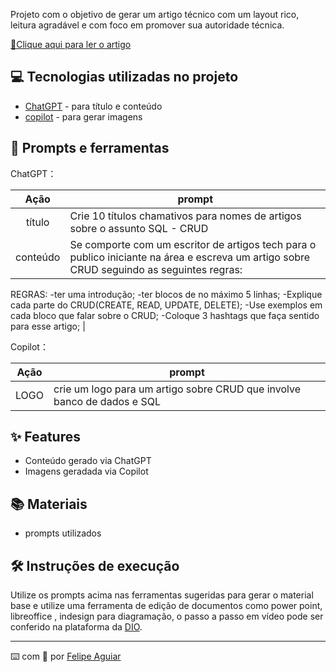 Projeto com o objetivo de gerar um artigo técnico com um layout rico, leitura agradável e com foco em promover sua autoridade técnica.

<a href="https://web.dio.me/articles/introducao-ao-crud-em-sql-fundamentos-e-praticas?back=%2Farticles&open-modal=true&page=1&order=oldest" 
title="View PDF now"> 📕Clique aqui para ler o artigo</a>

## 💻 Tecnologias utilizadas no projeto

- [ChatGPT](https://chat.openai.com/) - para título e conteúdo
- [copilot](https://www.bing.com/search?q=copilot&cvid=b91eb295f1c0442aa26f7c60c19ec20b&gs_lcrp=EgZjaHJvbWUqBggAEEUYOzIGCAAQRRg7MgYIARBFGDkyBggCEAAYQDIGCAMQABhAMgYIBBAAGEAyBggFEAAYQDIGCAYQABhAMgYIBxAAGEAyBggIEEUYPNIBCDEzOTlqMGo0qAIIsAIB&FORM=ANAB01&adppc=EdgeStart&PC=U531&showconv=1) - para gerar imagens

## 📄 Prompts e ferramentas

ChatGPT：

|   Ação   | prompt                                                                                                                                                                                                                                                                         |
| :------: | ------------------------------------------------------------------------------------------------------------------------------------------------------------------------------------------------------------------------------------------------------------------------------ |
|  título  | Crie 10 títulos chamativos para nomes de artigos sobre o assunto SQL - CRUD                                                                                                                                                                                                    |
| conteúdo | Se comporte com um escritor de artigos tech para o publico iniciante na área e escreva um artigo sobre CRUD seguindo as seguintes regras:
REGRAS:
-ter uma introdução;
-ter blocos de no máximo 5 linhas;
-Explique cada parte do CRUD(CREATE, READ, UPDATE, DELETE);
-Use exemplos em cada bloco que falar sobre o CRUD;
-Coloque 3 hashtags que faça sentido para esse artigo; |


Copilot：

|   Ação   | prompt                                                                                                                                                                                                                                                                         |
| :------: | ------------------------------------------------------------------------------------------------------------------------------------------------------------------------------------------------------------------------------------------------------------------------------ |
|  LOGO  | crie um logo para um artigo sobre CRUD que involve banco de dados e SQL|




## ✨ Features

- Conteúdo gerado via ChatGPT
- Imagens geradada via Copilot

## 📚 Materiais

- prompts utilizados

## 🛠️ Instruções de execução

Utilize os prompts acima nas ferramentas sugeridas para gerar o material base e utilize uma ferramenta de edição de documentos como power point, libreoffice , indesign para diagramação, o passo a passo em vídeo pode ser conferido na plataforma da [DIO](https://dio.me).



---

⌨️ com 💜 por [Felipe Aguiar](https://github.com/felipeAguiarCode)
